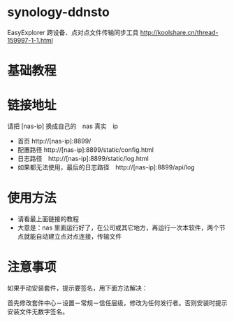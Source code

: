 # synology-ddnsto
EasyExplorer 跨设备、点对点文件传输同步工具 http://koolshare.cn/thread-159997-1-1.html

# 基础教程


# 链接地址

请把 [nas-ip] 换成自己的　nas 真实　ip

* 首页 http://[nas-ip]:8899/
* 配置路径 http://[nas-ip]:8899/static/config.html
* 日志路径　http://[nas-ip]:8899/static/log.html
* 如果都无法使用，最后的日志路径　http://[nas-ip]:8899/api/log

# 使用方法
* 请看最上面链接的教程
* 大意是：nas 里面运行好了，在公司或其它地方，再运行一次本软件，两个节点就能自动建立点对点连接，传输文件　

# 注意事项
 
如果手动安装套件，提示要签名，用下面方法解决：

首先修改套件中心－设置－常规－信任层级，修改为任何发行者。否则安装时提示安装文件无数字签名。

